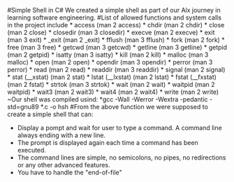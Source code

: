  #Simple Shell in C#
We created a simple shell as part of our Alx journey in learning software engineering.
 #List of allowed functions and system calls in the project include
	* access (man 2 access)
	* chdir (man 2 chdir)
	* close (man 2 close)
	* closedir (man 3 closedir)
	* execve (man 2 execve)
	* exit (man 3 exit)
	* _exit (man 2 _exit)
	* fflush (man 3 fflush)
	* fork (man 2 fork)
	* free (man 3 free)
	* getcwd (man 3 getcwd)
	* getline (man 3 getline)
	* getpid (man 2 getpid)
	* isatty (man 3 isatty)
	* kill (man 2 kill)
	* malloc (man 3 malloc)
	* open (man 2 open)
	* opendir (man 3 opendir)
	* perror (man 3 perror)
	* read (man 2 read)
	* readdir (man 3 readdir)
	* signal (man 2 signal)
	* stat (__xstat) (man 2 stat)
	* lstat (__lxstat) (man 2 lstat)
	* fstat (__fxstat) (man 2 fstat)
	* strtok (man 3 strtok)
	* wait (man 2 wait)
	* waitpid (man 2 waitpid)
	* wait3 (man 2 wait3)
	* wait4 (man 2 wait4)
	* write (man 2 write)
~Our shell was compiled usind:
	*gcc -Wall -Werror -Wextra -pedantic -std=gnu89 *.c -o hsh
 #From the above function we were supposed to create a simple shell that can:
* Display a pompt and wait for user to type a command. A command line always ending with a new line.
* The prompt is displayed again each time a command has been executed.
* The command lines are simple, no semicolons, no pipes, no redirections or any other advanced features.
* You have to handle the "end-of-file"


